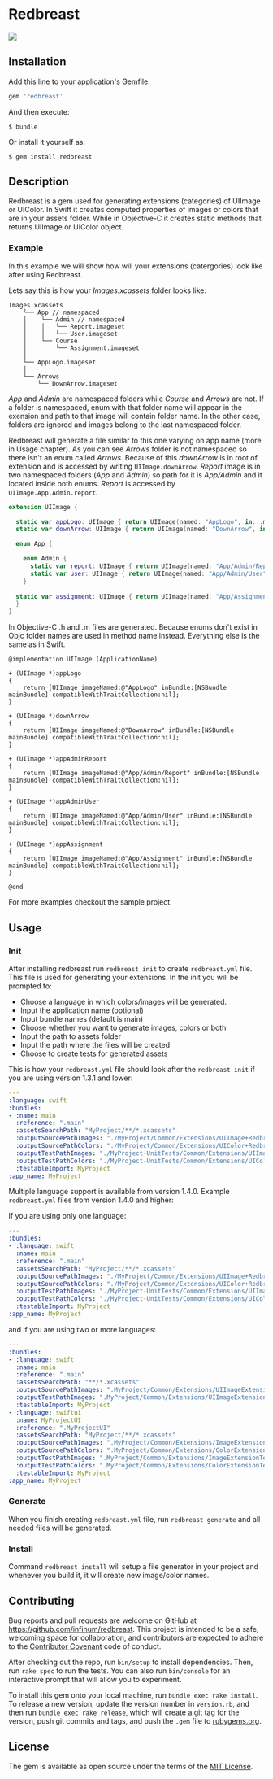 # Redbreast

![](https://upload.wikimedia.org/wikipedia/commons/thumb/b/b8/Turdus-migratorius-002.jpg/440px-Turdus-migratorius-002.jpg)

## Installation

Add this line to your application's Gemfile:

```ruby
gem 'redbreast'
```

And then execute:

    $ bundle

Or install it yourself as:

    $ gem install redbreast

## Description

Redbreast is a gem used for generating extensions (categories) of UIImage or UIColor. In Swift it creates computed properties of images or colors that are in your assets folder. While in Objective-C it creates static methods that returns UIImage or UIColor object.

 ### 	Example ###

In this example we will show how will your extensions (catergories) look like after using Redbreast.

Lets say this is how your *Images.xcassets* folder looks like:

```
Images.xcassets
    └── App // namespaced
    │    └── Admin // namespaced
    │    │   └── Report.imageset
    │    │   └── User.imageset
    │    └── Course
    │        └── Assignment.imageset
    │
    └── AppLogo.imageset
    │
    └── Arrows
        └── DownArrow.imageset
```

*App* and *Admin* are namespaced folders while *Course* and *Arrows* are not. If a folder is namespaced, enum with that folder name will appear in the exension and path to that image will contain folder name. In the other case, folders are ignored and images belong to the last namespaced folder.

Redbreast will generate a file similar to this one varying on app name (more in Usage chapter). As you can see *Arrows* folder is not namespaced so there isn't an enum called *Arrows*. Because of this *downArrow* is in root of extension and is accessed by writing `UIImage.downArrow`. *Report* image is in two namespaced folders (*App* and *Admin*) so path for it is *App/Admin* and it located inside both enums. *Report* is accessed by `UIImage.App.Admin.report`.

```swift
extension UIImage {

  static var appLogo: UIImage { return UIImage(named: "AppLogo", in: .main, compatibleWith: nil)! }
  static var downArrow: UIImage { return UIImage(named: "DownArrow", in: .main, compatibleWith: nil)! }

  enum App {

    enum Admin {
      static var report: UIImage { return UIImage(named: "App/Admin/Report", in: .main, compatibleWith: nil)! }
      static var user: UIImage { return UIImage(named: "App/Admin/User", in: .main, compatibleWith: nil)! }
    }
			  
  static var assignment: UIImage { return UIImage(named: "App/Assignment", in: .main, compatibleWith: nil)! }
  }
}
```

In Objective-C .h and .m files are generated. Because enums don't exist in Objc folder names are used in method name instead. Everything else is the same as in Swift.
```objc
@implementation UIImage (ApplicationName)

+ (UIImage *)appLogo
{
	return [UIImage imageNamed:@"AppLogo" inBundle:[NSBundle mainBundle] compatibleWithTraitCollection:nil];
}

+ (UIImage *)downArrow
{
	return [UIImage imageNamed:@"DownArrow" inBundle:[NSBundle mainBundle] compatibleWithTraitCollection:nil];
}

+ (UIImage *)appAdminReport
{
	return [UIImage imageNamed:@"App/Admin/Report" inBundle:[NSBundle mainBundle] compatibleWithTraitCollection:nil];
}

+ (UIImage *)appAdminUser
{
	return [UIImage imageNamed:@"App/Admin/User" inBundle:[NSBundle mainBundle] compatibleWithTraitCollection:nil];
}

+ (UIImage *)appAssignment
{
	return [UIImage imageNamed:@"App/Assignment" inBundle:[NSBundle mainBundle] compatibleWithTraitCollection:nil];
}

@end
```

For more examples checkout the sample project.

## Usage

### Init

After installing redbreast run `redbreast init` to create `redbreast.yml` file. This file is used for generating your extensions.
In the init you will be prompted to:

* Choose a language in which colors/images will be generated.
* Input the application name (optional)
* Input bundle names (default is main)
* Choose whether you want to generate images, colors or both
* Input the path to assets folder
* Input the path where the files will be created
* Choose to create tests for generated assets

This is how your `redbreast.yml` file should look after the `redbreast init` if you are using version 1.3.1 and lower:

```yml
---
:language: swift
:bundles:
- :name: main
  :reference: ".main"
  :assetsSearchPath: "MyProject/**/*.xcassets"
  :outputSourcePathImages: "./MyProject/Common/Extensions/UIImage+Redbreast.swift"
  :outputSourcePathColors: "./MyProject/Common/Extensions/UIColor+Redbreast.swift"
  :outputTestPathImages: "./MyProject-UnitTests/Common/Extensions/UIImageExtensionTest.swift"
  :outputTestPathColors: "./MyProject-UnitTests/Common/Extensions/UIColorExtensionTest.swift"
  :testableImport: MyProject
:app_name: MyProject
```

Multiple language support is available from version 1.4.0. Example `redbreast.yml` files from version 1.4.0 and higher:

If you are using only one language:

```yml
---
:bundles:
- :language: swift
  :name: main
  :reference: ".main"
  :assetsSearchPath: "MyProject/**/*.xcassets"
  :outputSourcePathImages: "./MyProject/Common/Extensions/UIImage+Redbreast.swift"
  :outputSourcePathColors: "./MyProject/Common/Extensions/UIColor+Redbreast.swift"
  :outputTestPathImages: "./MyProject-UnitTests/Common/Extensions/UIImageExtensionTest.swift"
  :outputTestPathColors: "./MyProject-UnitTests/Common/Extensions/UIColorExtensionTest.swift"
  :testableImport: MyProject
:app_name: MyProject
```

and if you are using two or more languages:

```yml
---
:bundles:
- :language: swift
  :name: main
  :reference: ".main"
  :assetsSearchPath: "**/*.xcassets"
  :outputSourcePathImages: ".MyProject/Common/Extensions/UIImageExtension.swift"
  :outputTestPathImages: ".MyProject/Common/Extensions/UIImageExtensionTest.swift"
  :testableImport: MyProject
- :language: swiftui
  :name: MyProjectUI
  :reference: ".MyProjectUI"
  :assetsSearchPath: "MyProject/**/*.xcassets"
  :outputSourcePathImages: ".MyProject/Common/Extensions/ImageExtension.swift"
  :outputSourcePathColors: ".MyProject/Common/Extensions/ColorExtension.swift"
  :outputTestPathImages: ".MyProject/Common/Extensions/ImageExtensionTest.swift"
  :outputTestPathColors: ".MyProject/Common/Extensions/ColorExtensionTest.swift"
  :testableImport: MyProject
:app_name: MyProject
```

### Generate

When you finish creating `redbreast.yml` file,  run `redbreast generate` and all needed files will be generated.

### Install

Command `redbreast install` will setup a file generator in your project and whenever you build it, it will create new image/color names. 

## Contributing

Bug reports and pull requests are welcome on GitHub at https://github.com/infinum/redbreast. This project is intended to be a safe, welcoming space for collaboration, and contributors are expected to adhere to the [Contributor Covenant](http://contributor-covenant.org) code of conduct.

After checking out the repo, run `bin/setup` to install dependencies. Then, run `rake spec` to run the tests. You can also run `bin/console` for an interactive prompt that will allow you to experiment.

To install this gem onto your local machine, run `bundle exec rake install`. To release a new version, update the version number in `version.rb`, and then run `bundle exec rake release`, which will create a git tag for the version, push git commits and tags, and push the `.gem` file to [rubygems.org](https://rubygems.org).


## License

The gem is available as open source under the terms of the [MIT License](http://opensource.org/licenses/MIT).

